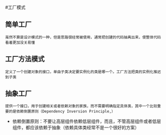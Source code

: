 #工厂模式

## 简单工厂
`虽然不算是设计模式的一种，但是思路很经常被使用，通常把创建的代码抽离出来，使整体代码看着更加没关易懂`
## 工厂方法模式
`定义了一个创建对象的接口，单由子类决定要实例化的类是哪一个。工厂方法把类的实例化推迟到子类`
## 抽象工厂
`提供一个接口，用于创建相关或者依赖对象的家族，而不需要明确指定具体类，其中一个比较重要的是依赖倒置原则（Dependency Inversion Principle,）`
- 依赖倒置原则：不要让高层组件依赖低层组件，而且，不管高层组件或者低层组件，都应该依赖于抽象（依赖具体类经常不是一个很好的方案）
